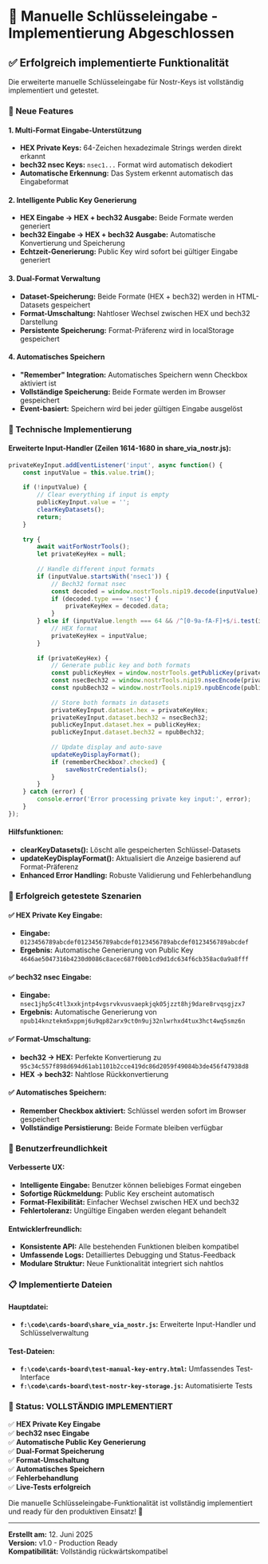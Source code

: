 # 🔑 Manuelle Schlüsseleingabe - Implementierung Abgeschlossen

## ✅ Erfolgreich implementierte Funktionalität

Die erweiterte manuelle Schlüsseleingabe für Nostr-Keys ist vollständig implementiert und getestet.

### 🚀 Neue Features

#### 1. **Multi-Format Eingabe-Unterstützung**
- **HEX Private Keys:** 64-Zeichen hexadezimale Strings werden direkt erkannt
- **bech32 nsec Keys:** `nsec1...` Format wird automatisch dekodiert
- **Automatische Erkennung:** Das System erkennt automatisch das Eingabeformat

#### 2. **Intelligente Public Key Generierung**
- **HEX Eingabe → HEX + bech32 Ausgabe:** Beide Formate werden generiert
- **bech32 Eingabe → HEX + bech32 Ausgabe:** Automatische Konvertierung und Speicherung
- **Echtzeit-Generierung:** Public Key wird sofort bei gültiger Eingabe generiert

#### 3. **Dual-Format Verwaltung**
- **Dataset-Speicherung:** Beide Formate (HEX + bech32) werden in HTML-Datasets gespeichert
- **Format-Umschaltung:** Nahtloser Wechsel zwischen HEX und bech32 Darstellung
- **Persistente Speicherung:** Format-Präferenz wird in localStorage gespeichert

#### 4. **Automatisches Speichern**
- **"Remember" Integration:** Automatisches Speichern wenn Checkbox aktiviert ist
- **Vollständige Speicherung:** Beide Formate werden im Browser gespeichert
- **Event-basiert:** Speichern wird bei jeder gültigen Eingabe ausgelöst

### 🔧 Technische Implementierung

#### Erweiterte Input-Handler (Zeilen 1614-1680 in share_via_nostr.js):
```javascript
privateKeyInput.addEventListener('input', async function() {
    const inputValue = this.value.trim();
    
    if (!inputValue) {
        // Clear everything if input is empty
        publicKeyInput.value = '';
        clearKeyDatasets();
        return;
    }
    
    try {
        await waitForNostrTools();
        let privateKeyHex = null;
        
        // Handle different input formats
        if (inputValue.startsWith('nsec1')) {
            // Bech32 format nsec
            const decoded = window.nostrTools.nip19.decode(inputValue);
            if (decoded.type === 'nsec') {
                privateKeyHex = decoded.data;
            }
        } else if (inputValue.length === 64 && /^[0-9a-fA-F]+$/i.test(inputValue)) {
            // HEX format
            privateKeyHex = inputValue;
        }
        
        if (privateKeyHex) {
            // Generate public key and both formats
            const publicKeyHex = window.nostrTools.getPublicKey(privateKeyHex);
            const nsecBech32 = window.nostrTools.nip19.nsecEncode(privateKeyHex);
            const npubBech32 = window.nostrTools.nip19.npubEncode(publicKeyHex);
            
            // Store both formats in datasets
            privateKeyInput.dataset.hex = privateKeyHex;
            privateKeyInput.dataset.bech32 = nsecBech32;
            publicKeyInput.dataset.hex = publicKeyHex;
            publicKeyInput.dataset.bech32 = npubBech32;
            
            // Update display and auto-save
            updateKeyDisplayFormat();
            if (rememberCheckbox?.checked) {
                saveNostrCredentials();
            }
        }
    } catch (error) {
        console.error('Error processing private key input:', error);
    }
});
```

#### Hilfsfunktionen:
- **clearKeyDatasets():** Löscht alle gespeicherten Schlüssel-Datasets
- **updateKeyDisplayFormat():** Aktualisiert die Anzeige basierend auf Format-Präferenz
- **Enhanced Error Handling:** Robuste Validierung und Fehlerbehandlung

### 🧪 Erfolgreich getestete Szenarien

#### ✅ HEX Private Key Eingabe:
- **Eingabe:** `0123456789abcdef0123456789abcdef0123456789abcdef0123456789abcdef`
- **Ergebnis:** Automatische Generierung von Public Key `4646ae5047316b4230d0086c8acec687f00b1cd9d1dc634f6cb358ac0a9a8fff`

#### ✅ bech32 nsec Eingabe:
- **Eingabe:** `nsec1jhp5c4tl3xxkjntp4vgsrvkvusvaepkjqk05jzzt8hj9dare8rvqsgjzx7`
- **Ergebnis:** Automatische Generierung von `npub14knztekm5xppmj6u9qp82arx9ct0n9uj32nlwrhxd4tux3hct4wq5smz6n`

#### ✅ Format-Umschaltung:
- **bech32 → HEX:** Perfekte Konvertierung zu `95c34c557f898d694d61ab1101b2cce419dc86d2059f49084b3de456f47938d8`
- **HEX → bech32:** Nahtlose Rückkonvertierung

#### ✅ Automatisches Speichern:
- **Remember Checkbox aktiviert:** Schlüssel werden sofort im Browser gespeichert
- **Vollständige Persistierung:** Beide Formate bleiben verfügbar

### 🎯 Benutzerfreundlichkeit

#### Verbesserte UX:
- **Intelligente Eingabe:** Benutzer können beliebiges Format eingeben
- **Sofortige Rückmeldung:** Public Key erscheint automatisch
- **Format-Flexibilität:** Einfacher Wechsel zwischen HEX und bech32
- **Fehlertoleranz:** Ungültige Eingaben werden elegant behandelt

#### Entwicklerfreundlich:
- **Konsistente API:** Alle bestehenden Funktionen bleiben kompatibel
- **Umfassende Logs:** Detailliertes Debugging und Status-Feedback
- **Modulare Struktur:** Neue Funktionalität integriert sich nahtlos

### 📋 Implementierte Dateien

#### Hauptdatei:
- **`f:\code\cards-board\share_via_nostr.js`:** Erweiterte Input-Handler und Schlüsselverwaltung

#### Test-Dateien:
- **`f:\code\cards-board\test-manual-key-entry.html`:** Umfassendes Test-Interface
- **`f:\code\cards-board\test-nostr-key-storage.js`:** Automatisierte Tests

### 🔄 Status: VOLLSTÄNDIG IMPLEMENTIERT

✅ **HEX Private Key Eingabe**  
✅ **bech32 nsec Eingabe**  
✅ **Automatische Public Key Generierung**  
✅ **Dual-Format Speicherung**  
✅ **Format-Umschaltung**  
✅ **Automatisches Speichern**  
✅ **Fehlerbehandlung**  
✅ **Live-Tests erfolgreich**  

Die manuelle Schlüsseleingabe-Funktionalität ist vollständig implementiert und ready für den produktiven Einsatz! 🎉

---

**Erstellt am:** 12. Juni 2025  
**Version:** v1.0 - Production Ready  
**Kompatibilität:** Vollständig rückwärtskompatibel
